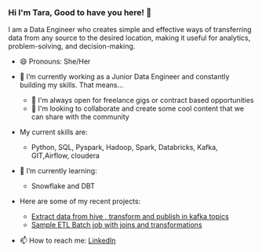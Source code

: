 
### Hi I'm Tara, Good to have you here! 👋

I am a Data Engineer who creates simple and effective ways of transferring data from any source to the desired location, making it useful for analytics, problem-solving, and decision-making.

- 😄 Pronouns: She/Her

- 🔭 I’m currently working as a Junior Data Engineer and constantly building my skills. That means...
    * 👯 I'm always open for freelance gigs or contract based opportunities
    * 💬 I'm looking to collaborate and create some cool content that we can share with the community

- My current skills are:
    * Python, SQL, Pyspark, Hadoop, Spark, Databricks, Kafka, GIT,Airflow, cloudera
- 🌱 I’m currently learning:
    * Snowflake and DBT


- Here are some of my recent projects:
  * <a href="https://github.com/TaraThankachan/SBDL">Extract data from hive , transform and publish in kafka topics</a>
  * <a href="https://github.com/TaraThankachan/Ingestion-Pipeline">Sample ETL Batch job with joins and transformations </a>
  
- 📫 How to reach me: <a href="https://www.linkedin.com/in/tara-thankchan-68933a187/">LinkedIn</a>
